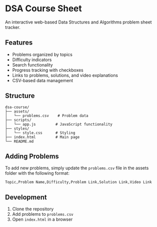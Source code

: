 # DSA Course Sheet

An interactive web-based Data Structures and Algorithms problem sheet tracker.

## Features

- Problems organized by topics
- Difficulty indicators
- Search functionality
- Progress tracking with checkboxes
- Links to problems, solutions, and video explanations
- CSV-based data management

## Structure

```
dsa-course/
├── assets/
│   └── problems.csv    # Problem data
├── scripts/
│   └── app.js         # JavaScript functionality
├── styles/
│   └── style.css      # Styling
├── index.html         # Main page
└── README.md
```

## Adding Problems

To add new problems, simply update the `problems.csv` file in the assets folder with the following format:

```csv
Topic,Problem Name,Difficulty,Problem Link,Solution Link,Video Link
```

## Development

1. Clone the repository
2. Add problems to `problems.csv`
3. Open `index.html` in a browser

